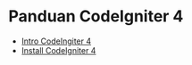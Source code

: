 # Panduan CodeIgniter 4
* [Intro CodeIngiter 4](http://https://github.com/irfanltf/README#intro-codeigniter-4)
* [Install CodeIgniter 4](https://github.com/irfanltf/README#install-codeigniter-4)

